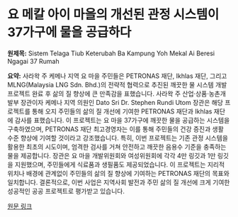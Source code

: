 # 요 메칼 아이 마을의 개선된 관정 시스템이 37가구에 물을 공급하다

**원제목:** Sistem Telaga Tiub Keterubah Ba Kampung Yoh Mekal Ai Beresi Ngagai 37 Rumah

**요약:** 사라왁 주 케메나 지역 요 마을 주민들은 PETRONAS 재단, Ikhlas 재단, 그리고 MLNG(Malaysia LNG Sdn. Bhd.)의 전략적 협력으로 추진된 깨끗한 물 시스템 개발 프로젝트 완료 후 삶의 질 향상에 큰 만족감을 표했습니다.  사라왁 주 산업·상품·농촌개발부 장관이자 케메나 지역 의원인 Dato Sri Dr. Stephen Rundi Utom 장관은 해당 프로젝트를 통해 오지 주민들의 삶의 질 개선에 기여한 PETRONAS 재단과 Ikhlas 재단에 감사를 표했습니다.  이 프로젝트는 요 마을 37가구에 깨끗한 물을 공급하는 시스템을 구축하였으며,  PETRONAS 재단 최고경영자는 이를 통해 주민들의 건강 증진과 생활 수준 향상에 기여할 것이라고 강조했습니다.  특히, 이번 프로젝트는 기존 관정 시스템을 활용한 최초의 시도이며, 엄격한 검사를 거쳐 안전하고 깨끗한 음용수 기준을 충족하는 물을 제공합니다.  장관은 요 마을 개발위원회와 여성위원회에 각각 4만 링깃과 1만 링깃을 지원했으며,  주민들에게 식료품과 생필품도 제공되었습니다.  이 프로젝트는 지리적 위치나 배경에 관계없이 주민들의 삶의 질 향상에 기여하는 PETRONAS 재단의 목표와 일치합니다.  결론적으로, 이번 사업은 지역사회 발전과 주민 삶의 질 개선에 크게 기여한 성공적인 공공 프로젝트로 평가받고 있습니다.

[원문 링크](https://premierdept.sarawak.gov.my/web/subpage/news_view/21660/UKAS)
